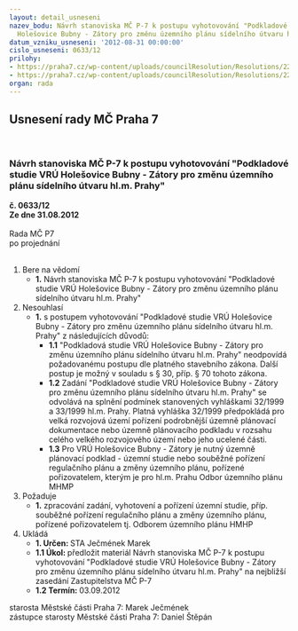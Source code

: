 ```yaml
---
layout: detail_usneseni
nazev_bodu: Návrh stanoviska MČ P-7 k postupu vyhotovování "Podkladové studie VRÚ
  Holešovice Bubny - Zátory pro změnu územního plánu sídelního útvaru hl.m. Prahy"
datum_vzniku_usneseni: '2012-08-31 00:00:00'
cislo_usneseni: 0633/12
prilohy:
- https://praha7.cz/wp-content/uploads/councilResolution/Resolutions/22557/46-12-usnesenis_24-4-12.doc
- https://praha7.cz/wp-content/uploads/councilResolution/Resolutions/22557/46-12-stan_podklad_studie_z_def.doc
organ: rada
---
```

<div id="ucUsn_pList" class="usn">
	<span><h2>Usnesení rady MČ Praha 7 </h2>
<br></span><div class="standBody">
<span><h3>Návrh stanoviska MČ P-7 k postupu vyhotovování "Podkladové studie VRÚ Holešovice Bubny - Zátory pro změnu územního plánu sídelního útvaru hl.m. Prahy"</h3></span><div class="center">
		<strong>č. 0633/12</strong><br>
	</div>
<div class="center">
		<strong>Ze dne 31.08.2012</strong><br><br>
	</div>Rada MČ P7<br> po projednání<br><br><ol>
<li>Bere na vědomí<ul><li>
<strong>1.</strong> Návrh stanoviska MČ P-7 k postupu vyhotovování "Podkladové studie VRÚ Holešovice Bubny - Zátory pro změnu územního plánu sídelního útvaru hl.m. Prahy"</li></ul>
</li>
<li>Nesouhlasí<ul><li>
<strong>1.</strong> s postupem vyhotovování "Podkladové studie VRÚ Holešovice Bubny - Zátory pro změnu územního plánu sídelního útvaru hl.m. Prahy" z následujících důvodů: <ul>
<li>
<strong>1.1</strong> "Podkladová studie VRÚ Holešovice Bubny - Zátory pro změnu územního plánu sídelního útvaru hl.m. Prahy" neodpovídá požadovanému postupu dle platného stavebního zákona. Další postup je možný v souladu s § 30, příp. § 70 tohoto zákona.</li>
<li>
<strong>1.2</strong> Zadání "Podkladové studie VRÚ Holešovice Bubny - Zátory pro změnu územního plánu sídelního útvaru hl.m. Prahy" se odvolává na splnění podmínek stanovených vyhláškami 32/1999 a 33/1999 hl.m. Prahy. Platná vyhláška 32/1999 předpokládá pro velká rozvojová území pořízení podrobnější územně plánovací dokumentace nebo územně plánovacího podkladu v rozsahu celého velkého rozvojového území nebo jeho ucelené části.</li>
<li>
<strong>1.3</strong> Pro VRÚ Holešovice Bubny - Zátory je nutný územně plánovací podklad - územní studie nebo souběžné pořízení regulačního plánu a změny územního plánu, pořízené pořizovatelem, kterým je pro hl.m. Prahu Odbor územního plánu MHMP   </li>
</ul>
</li></ul>
</li>
<li>Požaduje<ul><li>
<strong>1.</strong> zpracování zadání, vyhotovení a pořízení územní studie, příp. souběžné pořízení regulačního plánu a změny územního plánu, pořízené pořizovatelem tj. Odborem územního plánu HMHP</li></ul>
</li>
<li>Ukládá<ul>
<li>
<strong>1. Určen: </strong>STA Ječmének Marek</li>
<li>
<strong>1.1 Úkol: </strong>předložit materiál Návrh stanoviska MČ P-7 k postupu vyhotovování "Podkladové studie VRÚ Holešovice Bubny - Zátory pro změnu územního plánu sídelního útvaru hl.m. Prahy" na nejbližší zasedání Zastupitelstva MČ P-7</li>
<li>
<strong>1.2 Termín: </strong>03.09.2012</li>
</ul>
</li>
</ol>starosta Městské části Praha 7: Marek Ječmének<br>zástupce starosty Městské části Praha 7: Daniel Štěpán 
</div>
</div>